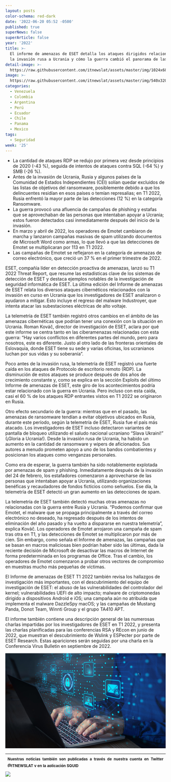 ```yaml
---
layout: posts
color-schema: red-dark
date: '2022-06-20 05:52 -0500'
published: true
superNews: false
superArticle: false
year: '2022'
title: >-
  El informe de amenazas de ESET detalla los ataques dirigidos relacionados con
  la invasión rusa a Ucrania y cómo la guerra cambió el panorama de las amenazas
detail-image: >-
  https://raw.githubusercontent.com/itnewslat/assets/master/img/1024x680/laptop-segura-g.jpg
image: >-
  https://raw.githubusercontent.com/itnewslat/assets/master/img/540x320/laptop-segura-p.jpg
categories:
  - Venezuela
  - Colombia
  - Argentina
  - Perú
  - Ecuador
  - Chile
  - Panama
  - Mexico
tags:
  - Seguridad
week: '25'
---
```

- La cantidad de ataques RDP se redujo por primera vez desde principios de 2020 (-43 %), seguida de intentos de ataques contra SQL (-64 %) y SMB (-26 %).
- Antes de la invasión de Ucrania, Rusia y algunos países de la Comunidad de Estados Independientes (CEI) solían quedar excluidos de las listas de objetivos del ransomware, posiblemente debido a que los delincuentes residían en esos países o temían represalias; en T1 2022, Rusia enfrentó la mayor parte de las detecciones (12 %) en la categoría Ransomware.
- La guerra provocó una afluencia de campañas de phishing y estafas que se aprovechaban de las personas que intentaban apoyar a Ucrania; estos fueron detectados casi inmediatamente después del inicio de la invasión.
- En marzo y abril de 2022, los operadores de Emotet cambiaron de marcha y lanzaron campañas masivas de spam utilizando documentos de Microsoft Word como armas, lo que llevó a que las detecciones de Emotet se multiplicaran por 113 en T1 2022.
- Las campañas de Emotet se reflejaron en la categoría de amenazas de correo electrónico, que creció un 37 % en el primer trimestre de 2022.

ESET, compañía líder en detección proactiva de amenazas, lanzó su T1 2022 Threat Report, que resume las estadísticas clave de los sistemas de detección de ESET y destaca ejemplos notables de la investigación de seguridad informática de ESET. La última edición del Informe de amenazas de ESET relata los diversos ataques cibernéticos relacionados con la invasión en curso en Ucrania que los investigadores de ESET analizaron o ayudaron a mitigar. Esto incluye el regreso del malware Industroyer, que intenta atacar las subestaciones eléctricas de alto voltaje.

La telemetría de ESET también registró otros cambios en el ámbito de las amenazas cibernéticas que podrían tener una conexión con la situación en Ucrania. Roman Kováč, director de investigación de ESET, aclara por qué este informe se centra tanto en las ciberamenazas relacionadas con esta guerra: “Hay varios conflictos en diferentes partes del mundo, pero para nosotros, este es diferente. Justo al otro lado de las fronteras orientales de Eslovaquia, donde ESET tiene su sede y varias oficinas, los ucranianos luchan por sus vidas y su soberanía”.

Poco antes de la invasión rusa, la telemetría de ESET registró una fuerte caída en los ataques de Protocolo de escritorio remoto (RDP). La disminución de estos ataques se produce después de dos años de crecimiento constante y, como se explica en la sección Exploits del último Informe de amenazas de ESET, este giro de los acontecimientos podría estar relacionado con la guerra en Ucrania. Pero incluso con esta caída, casi el 60 % de los ataques RDP entrantes vistos en T1 2022 se originaron en Rusia.

Otro efecto secundario de la guerra: mientras que en el pasado, las amenazas de ransomware tendían a evitar objetivos ubicados en Rusia, durante este período, según la telemetría de ESET, Rusia fue el país más atacado. Los investigadores de ESET incluso detectaron variantes de pantalla de bloqueo utilizando el saludo nacional ucraniano “Slava Ukraini!” (¡Gloria a Ucrania!). Desde la invasión rusa de Ucrania, ha habido un aumento en la cantidad de ransomware y wipers de aficionados. Sus autores a menudo prometen apoyo a uno de los bandos combatientes y posicionan los ataques como venganzas personales.

Como era de esperar, la guerra también ha sido notablemente explotada por amenazas de spam y phishing. Inmediatamente después de la invasión del 24 de febrero, los estafadores comenzaron a aprovecharse de las personas que intentaban apoyar a Ucrania, utilizando organizaciones benéficas y recaudadores de fondos ficticios como señuelos. Ese día, la telemetría de ESET detectó un gran aumento en las detecciones de spam.

La telemetría de ESET también detectó muchas otras amenazas no relacionadas con la guerra entre Rusia y Ucrania. “Podemos confirmar que Emotet, el malware que se propaga principalmente a través del correo electrónico no deseado, ha regresado después de los intentos de eliminación del año pasado y ha vuelto a dispararse en nuestra telemetría”, explica Kováč. Los operadores de Emotet arrojaron una campaña de spam tras otra en T1, y las detecciones de Emotet se multiplicaron por más de cien. Sin embargo, como señala el Informe de amenazas, las campañas que se basan en macros maliciosas bien podrían haber sido las últimas, dada la reciente decisión de Microsoft de desactivar las macros de Internet de forma predeterminada en los programas de Office. Tras el cambio, los operadores de Emotet comenzaron a probar otros vectores de compromiso en muestras mucho más pequeñas de víctimas.

El Informe de amenazas de ESET T1 2022 también revisa los hallazgos de investigación más importantes, con el descubrimiento del equipo de investigación de ESET: el abuso de las vulnerabilidades del controlador del kernel; vulnerabilidades UEFI de alto impacto; malware de criptomonedas dirigido a dispositivos Android e iOS; una campaña aún no atribuida que implementa el malware DazzleSpy macOS; y las campañas de Mustang Panda, Donot Team, Winnti Group y el grupo TA410 APT.

El informe también contiene una descripción general de las numerosas charlas impartidas por los investigadores de ESET en T1 2022, y presenta las charlas planificadas para las conferencias RSA y REcon en junio de 2022, que muestran el descubrimiento de Wslink y ESPecter por parte de ESET Research. Estas apariciones serán seguidas por una charla en la Conferencia Virus Bulletin en septiembre de 2022.

![](https://raw.githubusercontent.com/itnewslat/assets/master/img/540x320/laptop-segura-p.jpg)

<table style="height: 42px;" width="569">
<tbody>
<tr>
<td style="text-align: justify;"><sub><strong>Nuestras noticias también son publicadas a través de nuestra cuenta en Twitter <a href="https://twitter.com/itnewslat?lang=es">@ITNEWSLAT</a> y en la aplicación <a href="https://squidapp.co/en/">SQUID</a></strong></sub></td>
</tr>
</tbody>
</table>

<img src="https://tracker.metricool.com/c3po.jpg?hash=56f88a41e39ab42c063cc51676587a04"/>